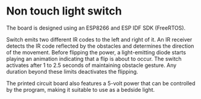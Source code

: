 # Non touch light switch

The board is designed using an ESP8266 and ESP IDF SDK (FreeRTOS).

Switch emits two different IR codes to the left and right of it. An IR receiver detects the IR code reflected by the obstacles and determines the direction of the movement. Before flipping the power, a light-emitting diode starts playing an animation indicating that a flip is about to occur. The switch activates  after 1 to 2.5 seconds of maintaining obstacle gesture. Any duration beyond these limits deactivates the flipping.

The printed circuit board also features a 5-volt power that can be controlled by the program, making it suitable to use as a bedside light.
